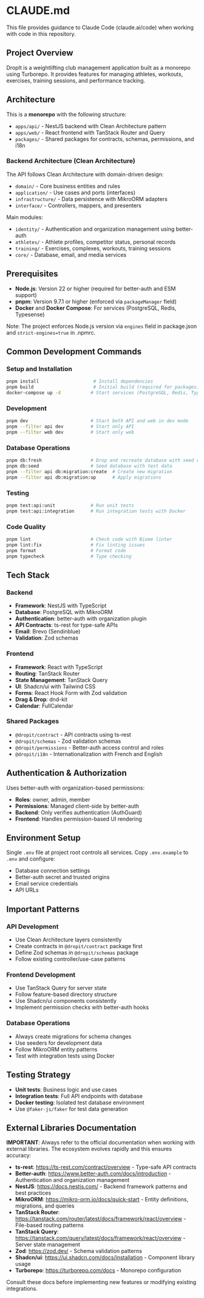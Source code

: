 # CLAUDE.md

This file provides guidance to Claude Code (claude.ai/code) when working with code in this repository.

## Project Overview

DropIt is a weightlifting club management application built as a monorepo using Turborepo. It provides features for managing athletes, workouts, exercises, training sessions, and performance tracking.

## Architecture

This is a **monorepo** with the following structure:
- `apps/api/` - NestJS backend with Clean Architecture pattern
- `apps/web/` - React frontend with TanStack Router and Query
- `packages/` - Shared packages for contracts, schemas, permissions, and i18n

### Backend Architecture (Clean Architecture)

The API follows Clean Architecture with domain-driven design:
- `domain/` - Core business entities and rules
- `application/` - Use cases and ports (interfaces)
- `infrastructure/` - Data persistence with MikroORM adapters  
- `interface/` - Controllers, mappers, and presenters

Main modules:
- `identity/` - Authentication and organization management using better-auth
- `athletes/` - Athlete profiles, competitor status, personal records
- `training/` - Exercises, complexes, workouts, training sessions
- `core/` - Database, email, and media services

## Prerequisites

- **Node.js**: Version 22 or higher (required for better-auth and ESM support)
- **pnpm**: Version 9.7.1 or higher (enforced via `packageManager` field)
- **Docker** and **Docker Compose**: For services (PostgreSQL, Redis, Typesense)

Note: The project enforces Node.js version via `engines` field in package.json and `strict-engines=true` in .npmrc.

## Common Development Commands

### Setup and Installation
```bash
pnpm install                    # Install dependencies
pnpm build                      # Initial build (required for packages)
docker-compose up -d           # Start services (PostgreSQL, Redis, Typesense)
```

### Development
```bash
pnpm dev                       # Start both API and web in dev mode
pnpm --filter api dev          # Start only API
pnpm --filter web dev          # Start only web
```

### Database Operations
```bash
pnpm db:fresh                  # Drop and recreate database with seed data
pnpm db:seed                   # Seed database with test data
pnpm --filter api db:migration:create  # Create new migration
pnpm --filter api db:migration:up      # Apply migrations
```

### Testing
```bash
pnpm test:api:unit             # Run unit tests
pnpm test:api:integration      # Run integration tests with Docker
```

### Code Quality
```bash
pnpm lint                      # Check code with Biome linter
pnpm lint:fix                  # Fix linting issues
pnpm format                    # Format code
pnpm typecheck                 # Type checking
```

## Tech Stack

### Backend
- **Framework**: NestJS with TypeScript
- **Database**: PostgreSQL with MikroORM
- **Authentication**: better-auth with organization plugin
- **API Contracts**: ts-rest for type-safe APIs
- **Email**: Brevo (Sendinblue)
- **Validation**: Zod schemas

### Frontend  
- **Framework**: React with TypeScript
- **Routing**: TanStack Router
- **State Management**: TanStack Query
- **UI**: Shadcn/ui with Tailwind CSS
- **Forms**: React Hook Form with Zod validation
- **Drag & Drop**: dnd-kit
- **Calendar**: FullCalendar

### Shared Packages
- `@dropit/contract` - API contracts using ts-rest
- `@dropit/schemas` - Zod validation schemas
- `@dropit/permissions` - Better-auth access control and roles
- `@dropit/i18n` - Internationalization with French and English

## Authentication & Authorization

Uses better-auth with organization-based permissions:
- **Roles**: owner, admin, member
- **Permissions**: Managed client-side by better-auth
- **Backend**: Only verifies authentication (AuthGuard)
- **Frontend**: Handles permission-based UI rendering

## Environment Setup

Single `.env` file at project root controls all services. Copy `.env.example` to `.env` and configure:
- Database connection settings
- Better-auth secret and trusted origins
- Email service credentials
- API URLs

## Important Patterns

### API Development
- Use Clean Architecture layers consistently
- Create contracts in `@dropit/contract` package first
- Define Zod schemas in `@dropit/schemas` package
- Follow existing controller/use-case patterns

### Frontend Development  
- Use TanStack Query for server state
- Follow feature-based directory structure
- Use Shadcn/ui components consistently
- Implement permission checks with better-auth hooks

### Database Operations
- Always create migrations for schema changes
- Use seeders for development data
- Follow MikroORM entity patterns
- Test with integration tests using Docker

## Testing Strategy

- **Unit tests**: Business logic and use cases
- **Integration tests**: Full API endpoints with database
- **Docker testing**: Isolated test database environment
- Use `@faker-js/faker` for test data generation

## External Libraries Documentation

**IMPORTANT**: Always refer to the official documentation when working with external libraries. The ecosystem evolves rapidly and this ensures accuracy:

- **ts-rest**: https://ts-rest.com/contract/overview - Type-safe API contracts
- **Better-auth**: https://www.better-auth.com/docs/introduction - Authentication and organization management
- **NestJS**: https://docs.nestjs.com/ - Backend framework patterns and best practices
- **MikroORM**: https://mikro-orm.io/docs/quick-start - Entity definitions, migrations, and queries
- **TanStack Router**: https://tanstack.com/router/latest/docs/framework/react/overview - File-based routing patterns
- **TanStack Query**: https://tanstack.com/query/latest/docs/framework/react/overview - Server state management
- **Zod**: https://zod.dev/ - Schema validation patterns
- **Shadcn/ui**: https://ui.shadcn.com/docs/installation - Component library usage
- **Turborepo**: https://turborepo.com/docs - Monorepo configuration

Consult these docs before implementing new features or modifying existing integrations.